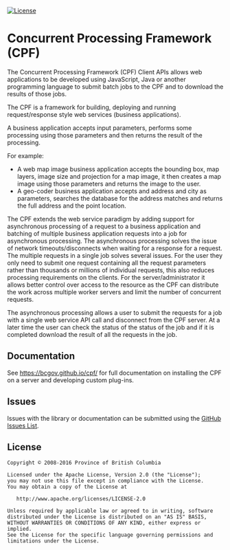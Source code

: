 [![License](https://img.shields.io/badge/Apache%202.0-License-blue.svg)](https://raw.githubusercontent.com/bcgov/cpf/gh-pages/LICENSE)

# Concurrent Processing Framework (CPF)

The Concurrent Processing Framework (CPF) Client APIs allows web applications to be developed using JavaScript, Java or another programming language to submit batch jobs to the CPF and to download the results of those jobs.

The CPF is a framework for building, deploying and running request/response style web services (business applications).

A business application accepts input parameters, performs some processing using those parameters and then returns the result of the processing.

For example:

* A web map image business application accepts the bounding box, map layers, image size and projection for a map image, it then creates a map image using those parameters and returns the image to the user.
* A geo-coder business application accepts and address and city as parameters, searches the database for the address matches and returns the full address and the point location.

The CPF extends the web service paradigm by adding support for asynchronous processing of a request to a business application and batching of multiple business application requests into a job for asynchronous processing. The asynchronous processing solves the issue of network timeouts/disconnects when waiting for a response for a request. The multiple requests in a single job solves several issues. For the user they only need to submit one request containing all the request parameters rather than thousands or millions of individual requests, this also reduces processing requirements on the clients. For the server/administrator it allows better control over access to the resource as the CPF can distribute the work across multiple worker servers and limit the number of concurrent requests.

The asynchronous processing allows a user to submit the requests for a job with a single web service API call and disconnect from the CPF server. At a later time the user can check the status of the status of the job and if it is completed download the result of all the requests in the job.

## Documentation

See https://bcgov.github.io/cpf/ for full documentation on installing the CPF on a server and
developing custom plug-ins.

## Issues

Issues with the library or documentation can be submitted using the [GitHub Issues List](https://github.com/bcgov/cpf/issues).

## License

    Copyright © 2008-2016 Province of British Columbia

    Licensed under the Apache License, Version 2.0 (the "License");
    you may not use this file except in compliance with the License.
    You may obtain a copy of the License at 

       http://www.apache.org/licenses/LICENSE-2.0

    Unless required by applicable law or agreed to in writing, software
    distributed under the License is distributed on an "AS IS" BASIS,
    WITHOUT WARRANTIES OR CONDITIONS OF ANY KIND, either express or implied.
    See the License for the specific language governing permissions and
    limitations under the License.
